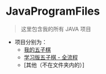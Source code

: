 # JavaProgramFiles


> 这里包含我的所有 JAVA 项目

- 项目分别为：
  - [我的五子棋](https://github.com/xingwenzan/JavaProgramFiles/tree/master/src/BackgammonProgram)
  - [学习版五子棋 - 全流程](https://github.com/xingwenzan/JavaProgramFiles/tree/master/src/gobang)
  - [其他（不在文件夹内的）]
